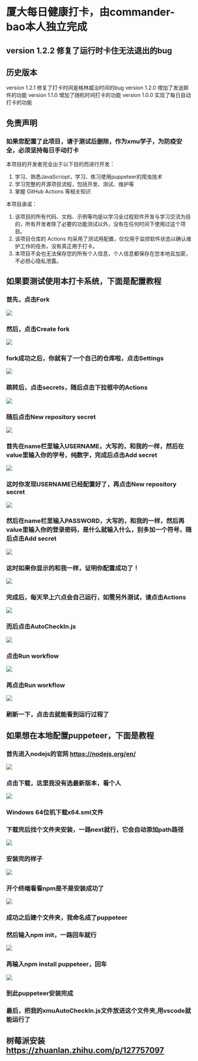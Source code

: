 # 厦大每日健康打卡，由commander-bao本人独立完成
## version 1.2.2 修复了运行时卡住无法退出的bug
## 历史版本
version 1.2.1 修复了打卡时间是格林威治时间的bug
version 1.2.0 增加了发送邮件的功能
version 1.1.0 增加了随机时间打卡的功能
version 1.0.0 实现了每日自动打卡的功能

## 免责声明

### 如果您配置了此项目，请于测试后删除，作为xmu学子，为防疫安全，必须坚持每日手动打卡

本项目的开发者完全出于以下目的而进行开发：

1. 学习、熟悉JavaScriopt，学习、练习使用puppeteer的爬虫技术
2. 学习完整的开源项目流程，包括开发、测试、维护等
3. 掌握 GitHub Actions 等相关知识

本项目承诺：

1. 该项目的所有代码、文档、示例等均是以学习全过程软件开发与学习交流为目的，所有开发者除了必要的功能测试以外，没有在任何时间下使用过这个项目。
2. 该项目仓库的 Actions 均采用了测试用配置，仅仅用于监控软件状态以确认维护工作的任务，没有真正用于打卡。
3. 本项目不会也无法保存您的所有个人信息，个人信息都保存在您本地且加密，不必担心隐私泄露。

## 如果要测试使用本打卡系统，下面是配置教程

### 首先，点击Fork
![](images/clickFork.jpg)
### 然后，点击Create fork
![](images/fork.jpg)
### fork成功之后，你就有了一个自己的仓库啦，点击Settings
![](images/settings.jpg)
### 跳转后，点击secrets，随后点击下拉框中的Actions
![](images/secrets.jpg)
### 随后点击New repository secret
![](images/newSecrets.jpg)
### 首先在name栏里输入USERNAME，大写的，和我的一样，然后在value里输入你的学号，纯数字，完成后点击Add secret
![](images/username.jpg)
### 这时你发现USERNAME已经配置好了，再点击New repository secret
![](images/newSecrets2.jpg)
### 然后在name栏里输入PASSWORD，大写的，和我的一样，然后再value里输入你的登录密码，是什么就输入什么，别多加一个符号，随后点击Add secret
![](images/password.jpg)
### 这时如果你显示的和我一样，证明你配置成功了！
![](images/finish.jpg)
### 完成后，每天早上六点会自己运行，如需另外测试，请点击Actions
![](images/actions.jpg)
### 而后点击AutoCheckIn.js
![](images/workflow.jpg)
### 点击Run workflow
![](images/run.jpg)
### 再点击Run workflow
![](images/runWorkflow.jpg)
### 刷新一下，点击去就能看到运行过程了

## 如果想在本地配置puppeteer，下面是教程
### 首先进入nodejs的官网 https://nodejs.org/en/
![](images/1.jpg)
### 点击下载，这里我没有选最新版本，看个人
![](images/2.jpg)
### Windows 64位机下载x64.smi文件
### 下载完后找个文件夹安装，一路next就行，它会自动添加path路径
![](images/3.jpg)
### 安装完的样子
![](images/4.jpg)
### 开个终端看看npm是不是安装成功了
![](images/5.jpg)
### 成功之后建个文件夹，我命名成了puppeteer
### 然后输入npm init，一路回车就行
![](images/6.jpg)
### 再输入npm install puppeteer，回车
![](images/7.jpg)
### 到此puppeteer安装完成
### 最后，把我的xmuAutoCheckIn.js文件放进这个文件夹,用vscode就能运行了

## 树莓派安装 https://zhuanlan.zhihu.com/p/127757097

